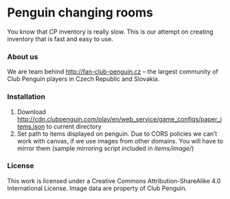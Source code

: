 Penguin changing rooms
======================

You know that CP inventory is really slow. This is our attempt on creating inventory that is fast and easy to use.

### About us
We are team behind http://fan-club-penguin.cz – the largest community of Club Penguin players in Czech Republic and Slovakia.

### Installation
1. Download http://cdn.clubpenguin.com/play/en/web_service/game_configs/paper_items.json to current directory
2. Set path to items displayed on penguin. Due to CORS policies we can’t work with canvas, if we use images from other domains. You will have to mirror them (sample mirroring script included in *items/image/*)

### License
This work is licensed under a Creative Commons Attribution-ShareAlike 4.0 International License. Image data are property of Club Penguin.
